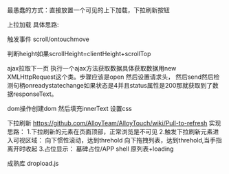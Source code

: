 最愚蠢的方式：直接放置一个可见的上下加载，下拉刷新按钮


上拉加载
具体思路:

触发事件 scroll/ontouchmove

判断height如果scrollHeight=clientHeight+scrollTop

ajax拉取下一页
执行一个ajax方法获取数据具体获取数据用new XMLHttpRequest这个类。步骤应该是open 然后设置请求头，
然后send然后检测句柄onreadystatechange如果状态是4并且status属性是200那就获取到了数据responseText。

dom操作创建dom
然后填充innerText
设置css




下拉刷新
https://github.com/AlloyTeam/AlloyTouch/wiki/Pull-to-refresh
实现思路：
1.下拉刷新的元素在页面顶部，正常浏览是不可见
2.触发下拉刷新元素进入可视区域：
  向下惯性滚动，达到threhold
  向下拖拽列表，达到threhold,当手指离开时收起
3.占位显示：
  墓碑占位/APP shell
  原列表+loading





成熟库
dropload.js